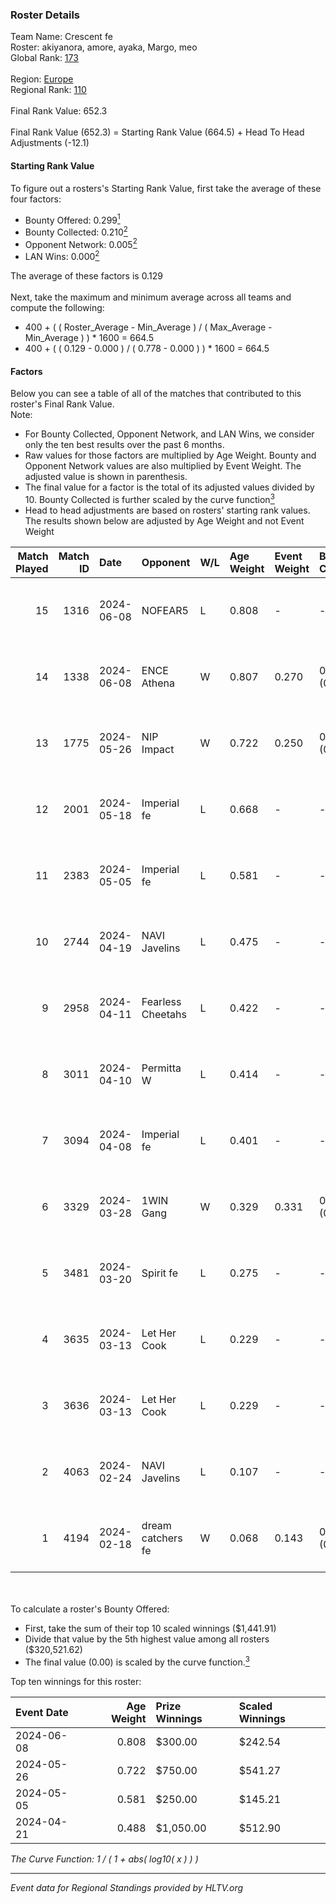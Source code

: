 ### Roster Details<br />
Team Name: Crescent fe<br />
Roster: akiyanora, amore, ayaka, Margo, meo<br />
Global Rank: [173](../standings_global.md)<br />
<br />
Region: [Europe]( ../standings_europe.md)<br />
Regional Rank: [110]( ../standings_europe.md)<br />
<br />
Final Rank Value:  652.3<br />
<br />
Final Rank Value (652.3) = Starting Rank Value (664.5) + Head To Head Adjustments (-12.1)<br />

#### Starting Rank Value<br />
To figure out a rosters's Starting Rank Value, first take the average of these four factors:<br />
- Bounty Offered: 0.299[<sup>1</sup>](#table2)
- Bounty Collected: 0.210[<sup>2</sup>](#table1)
- Opponent Network: 0.005[<sup>2</sup>](#table1)
- LAN Wins: 0.000[<sup>2</sup>](#table1)

The average of these factors is 0.129<br />
<br />
Next, take the maximum and minimum average across all teams and compute the following:<br />
- 400 + ( ( Roster_Average - Min_Average ) / ( Max_Average - Min_Average ) ) * 1600 = 664.5
- 400 + ( ( 0.129 - 0.000 ) / ( 0.778 - 0.000 ) ) * 1600 = 664.5


#### Factors<br />
Below you can see a table of all of the matches that contributed to this roster's Final Rank Value.<br />
Note:<br />

- For Bounty Collected, Opponent Network, and LAN Wins, we consider only the ten best results over the past 6 months.
- Raw values for those factors are multiplied by Age Weight. Bounty and Opponent Network values are also multiplied by Event Weight. The adjusted value is shown in parenthesis.
- The final value for a factor is the total of its adjusted values divided by 10. Bounty Collected is further scaled by the curve function[<sup>3</sup>](#curveFunction)
- Head to head adjustments are based on rosters' starting rank values. The results shown below are adjusted by Age Weight and not Event Weight
<span id="table1"></span><br />


| Match Played | Match ID | Date       | Opponent          | W/L | Age Weight | Event Weight | Bounty Collected | Opponent Network | LAN Wins  | H2H Adj. | Roster                              |
| -: | -: | :- | :- | :- | :- | :- | :- | :- | :- | -: | :- |
|           15 |     1316 | 2024-06-08 | NOFEAR5           | L   | 0.808      | -            | -                | -                | -         |   -12.05 | akiyanora, amore, ayaka, Margo, meo |
|           14 |     1338 | 2024-06-08 | ENCE Athena       | W   | 0.807      | 0.270        | 0.002 (0.001)    | 0.033 (0.007)    | 0 (0.000) |    11.59 | akiyanora, amore, ayaka, Margo, meo |
|           13 |     1775 | 2024-05-26 | NIP Impact        | W   | 0.722      | 0.250        | 0.005 (0.001)    | 0.219 (0.040)    | 0 (0.000) |    13.94 | akiyanora, amore, ayaka, Margo, meo |
|           12 |     2001 | 2024-05-18 | Imperial fe       | L   | 0.668      | -            | -                | -                | -         |    -1.97 | akiyanora, amore, ayaka, Margo, meo |
|           11 |     2383 | 2024-05-05 | Imperial fe       | L   | 0.581      | -            | -                | -                | -         |    -1.74 | akiyanora, amore, ayaka, Margo, meo |
|           10 |     2744 | 2024-04-19 | NAVI Javelins     | L   | 0.475      | -            | -                | -                | -         |    -3.80 | akiyanora, amore, ayaka, Margo, meo |
|            9 |     2958 | 2024-04-11 | Fearless Cheetahs | L   | 0.422      | -            | -                | -                | -         |    -5.81 | akiyanora, amore, ayaka, Margo, meo |
|            8 |     3011 | 2024-04-10 | Permitta W        | L   | 0.414      | -            | -                | -                | -         |    -9.32 | akiyanora, amore, ayaka, Margo, meo |
|            7 |     3094 | 2024-04-08 | Imperial fe       | L   | 0.401      | -            | -                | -                | -         |    -1.36 | akiyanora, amore, ayaka, Margo, meo |
|            6 |     3329 | 2024-03-28 | 1WIN Gang         | W   | 0.329      | 0.331        | 0.001 (0.000)    | 0.016 (0.002)    | 0 (0.000) |     5.09 | akiyanora, amore, ayaka, Margo, meo |
|            5 |     3481 | 2024-03-20 | Spirit fe         | L   | 0.275      | -            | -                | -                | -         |    -4.26 | akiyanora, amore, ayaka, Margo, meo |
|            4 |     3635 | 2024-03-13 | Let Her Cook      | L   | 0.229      | -            | -                | -                | -         |    -1.34 | akiyanora, amore, ayaka, Margo, meo |
|            3 |     3636 | 2024-03-13 | Let Her Cook      | L   | 0.229      | -            | -                | -                | -         |    -1.32 | akiyanora, amore, ayaka, Margo, meo |
|            2 |     4063 | 2024-02-24 | NAVI Javelins     | L   | 0.107      | -            | -                | -                | -         |    -1.01 | akiyanora, amore, ayaka, Margo, meo |
|            1 |     4194 | 2024-02-18 | dream catchers fe | W   | 0.068      | 0.143        | 0.016 (0.000)    | 0.167 (0.002)    | 0 (0.000) |     1.24 | akiyanora, amore, ayaka, Margo, meo |

<br />
<span id="table2"></span><br />
To calculate a roster's Bounty Offered:<br />

- First, take the sum of their top 10 scaled winnings ($1,441.91)
- Divide that value by the 5th highest value among all rosters ($320,521.62)
- The final value (0.00) is scaled by the curve function.[<sup>3</sup>](#curveFunction)

Top ten winnings for this roster:<br />

| Event Date | Age Weight | Prize Winnings | Scaled Winnings |
| :- | -: | :- | :- |
| 2024-06-08 |      0.808 | $300.00        | $242.54         |
| 2024-05-26 |      0.722 | $750.00        | $541.27         |
| 2024-05-05 |      0.581 | $250.00        | $145.21         |
| 2024-04-21 |      0.488 | $1,050.00      | $512.90         |


<span id="curveFunction"></span>_The Curve Function: 1 / ( 1 + abs( log10( x ) ) )_<br />

---
_Event data for Regional Standings provided by HLTV.org_<br />
